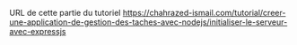 URL de cette partie du tutoriel https://chahrazed-ismail.com/tutorial/creer-une-application-de-gestion-des-taches-avec-nodejs/initialiser-le-serveur-avec-expressjs